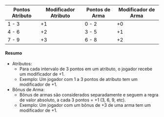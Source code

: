 
| Pontos Atributo | Modificador Atributo | Pontos de Arma | Modificador de Arma |
| --------------- | -------------------- | -------------- | ------------------- |
| 1 - 3           | +1                   | 0 - 2          | +0                  |
| 4 - 6           | +2                   | 3 - 5          | +1                  |
| 7 - 9           | +3                   | 6 - 8          | +2                  |
#### Resumo
- Atributos:
	- Para cada intervalo de 3 pontos em um atributo, o jogador recebe um modificador de +1.
	- Exemplo: Um jogador com 1 a 3 pontos de atributo tem um modificador de +1.
- Bônus de Arma:
	- Bônus de armas são considerados separadamente e seguem a regra de valor absoluto, a cada 3 pontos = +1 (3, 6, 9, etc).
	- Exemplo: Um jogador com um bônus de +3 de uma arma tem um modificador de +1.